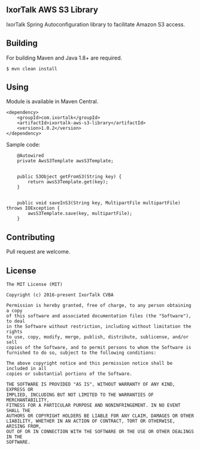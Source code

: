 ## IxorTalk AWS S3 Library

IxorTalk Spring Autoconfiguration library to facilitate Amazon S3 access.

## Building

For building Maven and Java 1.8+ are required. 

```
$ mvn clean install
```

## Using

Module is available in Maven Central.

```
<dependency>
    <groupId>com.ixortalk</groupId>
    <artifactId>ixortalk-aws-s3-library</artifactId>
    <version>1.0.2</version>
</dependency>
```

Sample code:

```
    @Autowired
    private AwsS3Template awsS3Template;
    

    public S3Object getFromS3(String key) {
        return awsS3Template.get(key);
    }
    

    public void saveInS3(String key, MultipartFile multipartFile) throws IOException {
        awsS3Template.save(key, multipartFile);
    }
```

## Contributing

Pull request are welcome.


## License

```
The MIT License (MIT)

Copyright (c) 2016-present IxorTalk CVBA

Permission is hereby granted, free of charge, to any person obtaining a copy
of this software and associated documentation files (the "Software"), to deal
in the Software without restriction, including without limitation the rights
to use, copy, modify, merge, publish, distribute, sublicense, and/or sell
copies of the Software, and to permit persons to whom the Software is
furnished to do so, subject to the following conditions:

The above copyright notice and this permission notice shall be included in all
copies or substantial portions of the Software.

THE SOFTWARE IS PROVIDED "AS IS", WITHOUT WARRANTY OF ANY KIND, EXPRESS OR
IMPLIED, INCLUDING BUT NOT LIMITED TO THE WARRANTIES OF MERCHANTABILITY,
FITNESS FOR A PARTICULAR PURPOSE AND NONINFRINGEMENT. IN NO EVENT SHALL THE
AUTHORS OR COPYRIGHT HOLDERS BE LIABLE FOR ANY CLAIM, DAMAGES OR OTHER
LIABILITY, WHETHER IN AN ACTION OF CONTRACT, TORT OR OTHERWISE, ARISING FROM,
OUT OF OR IN CONNECTION WITH THE SOFTWARE OR THE USE OR OTHER DEALINGS IN THE
SOFTWARE.
```

